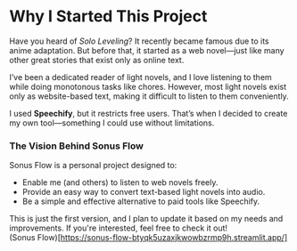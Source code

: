 # Why I Started This Project

Have you heard of *Solo Leveling*? It recently became famous due to its anime adaptation. But before that, it started as a web novel—just like many other great stories that exist only as online text.  

I’ve been a dedicated reader of light novels, and I love listening to them while doing monotonous tasks like chores. However, most light novels exist only as website-based text, making it difficult to listen to them conveniently.  

I used **Speechify**, but it restricts free users. That’s when I decided to create my own tool—something I could use without limitations.  

### **The Vision Behind Sonus Flow**  
Sonus Flow is a personal project designed to:  
- Enable me (and others) to listen to web novels freely.  
- Provide an easy way to convert text-based light novels into audio.  
- Be a simple and effective alternative to paid tools like Speechify.  

This is just the first version, and I plan to update it based on my needs and improvements. If you're interested, feel free to check it out!  
(Sonus Flow)[https://sonus-flow-btyqk5uzaxjkwowbzrmp9h.streamlit.app/]